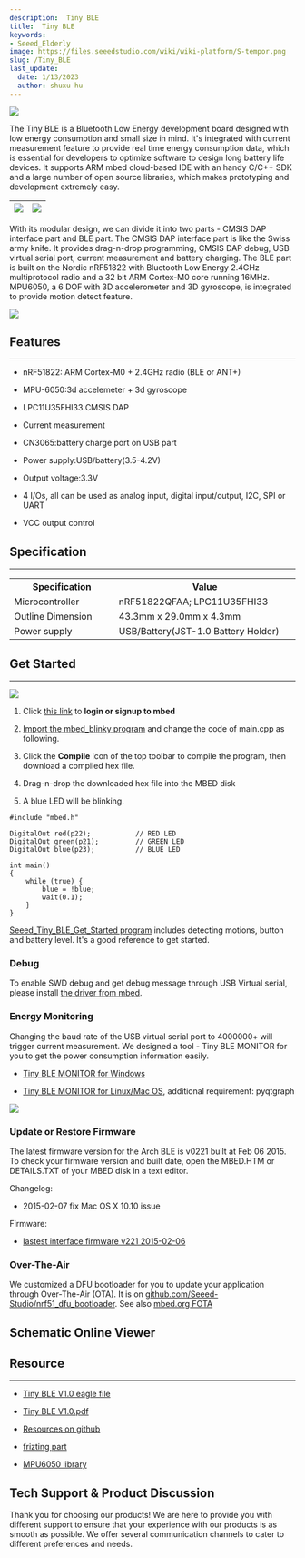 ```yaml
---
description:  Tiny BLE
title:  Tiny BLE
keywords:
- Seeed_Elderly
image: https://files.seeedstudio.com/wiki/wiki-platform/S-tempor.png
slug: /Tiny_BLE
last_update:
  date: 1/13/2023
  author: shuxu hu
---
```


![](https://files.seeedstudio.com/wiki/Tiny_BLE/img/BLE_Smurfs_Photo.png)

The Tiny BLE is a Bluetooth Low Energy development board designed with low energy consumption and small size in mind. It's integrated with current measurement feature to provide real time energy consumption data, which is essential for developers to optimize software to design long battery life devices. It supports ARM mbed cloud-based IDE with an handy C/C++ SDK and a large number of open source libraries, which makes prototyping and development extremely easy.

|![](https://files.seeedstudio.com/wiki/Tiny_BLE/img/Ble_smurfs_interface.png) |![](https://files.seeedstudio.com/wiki/Tiny_BLE/img/Ble_smurfs_ble.png)
|---|---|

With its modular design, we can divide it into two parts - CMSIS DAP interface part and BLE part. The CMSIS DAP interface part is like the Swiss army knife. It provides drag-n-drop programming, CMSIS DAP debug, USB virtual serial port, current measurement and battery charging. The BLE part is built on the Nordic nRF51822 with Bluetooth Low Energy 2.4GHz multiprotocol radio and a 32 bit ARM Cortex-M0 core running 16MHz. MPU6050, a 6 DOF with 3D accelerometer and 3D gyroscope, is integrated to provide motion detect feature.

[![](https://files.seeedstudio.com/wiki/Seeed-WiKi/docs/images/300px-Get_One_Now_Banner-ragular.png)](https://www.seeedstudio.com/Seeed-Tiny-BLE-BLE-%2B-6DOF-Mbed-Platform-p-2268.html)

##    Features
---
*   nRF51822: ARM Cortex-M0 + 2.4GHz radio (BLE or ANT+)

*   MPU-6050:3d accelemeter + 3d gyroscope

*   LPC11U35FHI33:CMSIS DAP

*   Current measurement

*   CN3065:battery charge port on USB part

*   Power supply:USB/battery(3.5-4.2V)
*   Output voltage:3.3V

*   4 I/Os, all can be used as analog input, digital input/output, I2C, SPI or UART

*   VCC output control

##   Specification
---
<table>
<tr>
<th> Specification
</th>
<th> Value
</th></tr>
<tr>
<td width="200px"> Microcontroller
</td>
<td width="400px"> nRF51822QFAA; LPC11U35FHI33
</td></tr>
<tr>
<td> Outline Dimension
</td>
<td> 43.3mm x 29.0mm x 4.3mm
</td></tr>
<tr>
<td> Power supply
</td>
<td> USB/Battery(JST-1.0 Battery Holder)
</td></tr>
</table>

##   Get Started
---
![](https://files.seeedstudio.com/wiki/Tiny_BLE/img/Get_started_with_mbed.png)

1.  Click [this link](https://developer.mbed.org/compiler/#import:/teams/mbed/code/mbed_blinky/;platform:Seeed-Tiny-BLE) to **login or signup to mbed**

2.  [Import the mbed_blinky program](https://developer.mbed.org/compiler/#import:/teams/mbed/code/mbed_blinky/;platform:Seeed-Tiny-BLE) and change the code of main.cpp as following.

3.  Click the **Compile** icon of the top toolbar to compile the program, then download a compiled hex file.

4.  Drag-n-drop the downloaded hex file into the MBED disk

5.  A blue LED will be blinking.
```
#include "mbed.h"

DigitalOut red(p22);           // RED LED
DigitalOut green(p21);         // GREEN LED
DigitalOut blue(p23);          // BLUE LED

int main()
{
    while (true) {
        blue = !blue;
        wait(0.1);
    }
}
```

[Seeed_Tiny_BLE_Get_Started program](http://developer.mbed.org/teams/Seeed/code/Seeed_Tiny_BLE_Get_Started/) includes detecting motions, button and battery level. It's a good reference to get started.

###   Debug

To enable SWD debug and get debug message through USB Virtual serial, please install [the driver from mbed](https://developer.mbed.org/handbook/Windows-serial-configuration).

###   Energy Monitoring

Changing the baud rate of the USB virtual serial port to 4000000+ will trigger current measurement. We designed a tool - Tiny BLE MONITOR for you to get the power consumption information easily.

*   [Tiny BLE MONITOR for Windows](http://tangram.qiniudn.com/ble_smurfs_monitor_v0.1.exe)

*   [Tiny BLE MONITOR for Linux/Mac OS](https://github.com/Seeed-Studio/Tiny_BLE/tree/master/utils), additional requirement: pyqtgraph

![](https://files.seeedstudio.com/wiki/Tiny_BLE/img/Ble_smurfs_monitor_preview.png)

###   Update or Restore Firmware

The latest firmware version for the Arch BLE is v0221 built at Feb 06 2015. To check your firmware version and built date, open the MBED.HTM or DETAILS.TXT of your MBED disk in a text editor.

Changelog:

*   2015-02-07 fix Mac OS X 10.10 issue

Firmware:

*   [lastest interface firmware v221 2015-02-06](https://github.com/Seeed-Studio/Tiny_BLE/raw/master/seeed_tiny_ble_interface_latest.bin)

###   Over-The-Air

We customized a DFU bootloader for you to update your application through Over-The-Air (OTA). It is on [github.com/Seeed-Studio/nrf51_dfu_bootloader](https://github.com/Seeed-Studio/nrf51_dfu_bootloader). See also [mbed.org FOTA](https://developer.mbed.org/teams/Bluetooth-Low-Energy/wiki/Firmware-Over-the-Air-FOTA-Updates)


## Schematic Online Viewer

<div className="altium-ecad-viewer" data-project-src="https://files.seeedstudio.com/wiki/Tiny_BLE/res/BLE_Smurfs_v1.0.zip" style={{borderRadius: '0px 0px 4px 4px', height: 500, borderStyle: 'solid', borderWidth: 1, borderColor: 'rgb(241, 241, 241)', overflow: 'hidden', maxWidth: 1280, maxHeight: 700, boxSizing: 'border-box'}}>
</div>



##  Resource
---
*   [Tiny BLE V1.0 eagle file](https://files.seeedstudio.com/wiki/Tiny_BLE/res/BLE_Smurfs_v1.0.zip)

*   [Tiny BLE V1.0.pdf](https://files.seeedstudio.com/wiki/Tiny_BLE/res/BLE_Smurfs_v1.0_PDF.pdf)

*   [Resources on github](https://github.com/Seeed-Studio/Tiny_BLE)

*   [frizting part](https://github.com/Seeed-Studio/Tiny_BLE/blob/master/tiny_ble.fzpz)

*   [MPU6050 library](http://developer.mbed.org/teams/Seeed/code/eMPL_MPU6050/)

## Tech Support & Product Discussion

Thank you for choosing our products! We are here to provide you with different support to ensure that your experience with our products is as smooth as possible. We offer several communication channels to cater to different preferences and needs.

<div class="button_tech_support_container">
<a href="https://forum.seeedstudio.com/" class="button_forum"></a> 
<a href="https://www.seeedstudio.com/contacts" class="button_email"></a>
</div>

<div class="button_tech_support_container">
<a href="https://discord.gg/eWkprNDMU7" class="button_discord"></a> 
<a href="https://github.com/Seeed-Studio/wiki-documents/discussions/69" class="button_discussion"></a>
</div>
